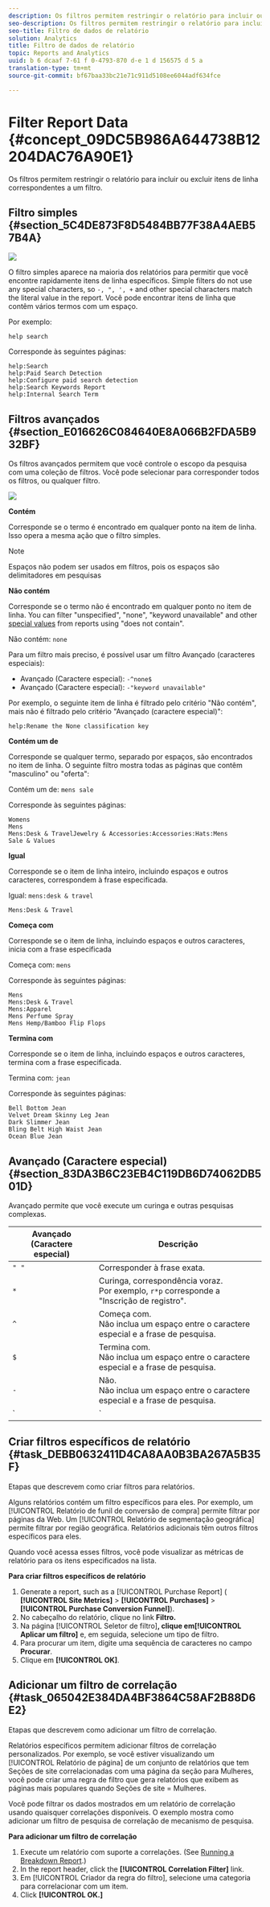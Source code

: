 ```yaml
---
description: Os filtros permitem restringir o relatório para incluir ou excluir itens de linha correspondentes a um filtro.
seo-description: Os filtros permitem restringir o relatório para incluir ou excluir itens de linha correspondentes a um filtro.
seo-title: Filtro de dados de relatório
solution: Analytics
title: Filtro de dados de relatório
topic: Reports and Analytics
uuid: b 6 dcaaf 7-61 f 0-4793-870 d-e 1 d 156575 d 5 a
translation-type: tm+mt
source-git-commit: bf67baa33bc21e71c911d5108ee6044adf634fce

---
```



# Filter Report Data {#concept_09DC5B986A644738B12204DAC76A90E1}

Os filtros permitem restringir o relatório para incluir ou excluir itens de linha correspondentes a um filtro.

## Filtro simples {#section_5C4DE873F8D5484BB77F38A4AEB57B4A}

![](assets/filter.png)

O filtro simples aparece na maioria dos relatórios para permitir que você encontre rapidamente itens de linha específicos. Simple filters do not use any special characters, so `-, ", ', +` and other special characters match the literal value in the report. Você pode encontrar itens de linha que contêm vários termos com um espaço.

Por exemplo:

```
help search
```

Corresponde às seguintes páginas:

```
help:Search
help:Paid Search Detection
help:Configure paid search detection
help:Search Keywords Report
help:Internal Search Term
```

## Filtros avançados {#section_E016626C084640E8A066B2FDA5B932BF}

Os filtros avançados permitem que você controle o escopo da pesquisa com uma coleção de filtros. Você pode selecionar para corresponder todos os filtros, ou qualquer filtro.

![](assets/advanced_filter.png)

**Contém**

Corresponde se o termo é encontrado em qualquer ponto na item de linha. Isso opera a mesma ação que o filtro simples.

>[!NOTE]
>
>Espaços não podem ser usados em filtros, pois os espaços são delimitadores em pesquisas

**Não contém**

Corresponde se o termo não é encontrado em qualquer ponto no item de linha. You can filter "unspecified", "none", "keyword unavailable" and other [special values](https://marketing.adobe.com/resources/help/en_US/reference/none-unspecified-unknown-other.html) from reports using "does not contain".

Não contém: `none`

Para um filtro mais preciso, é possível usar um filtro Avançado (caracteres especiais):

* Avançado (Caractere especial): `-^none$`
* Avançado (Caractere especial): `-"keyword unavailable"`

Por exemplo, o seguinte item de linha é filtrado pelo critério "Não contém", mais não é filtrado pelo critério "Avançado (caractere especial)":

```
help:Rename the None classification key
```

**Contém um de**

Corresponde se qualquer termo, separado por espaços, são encontrados no item de linha. O seguinte filtro mostra todas as páginas que contêm "masculino" ou "oferta":

Contém um de: `mens sale`

Corresponde às seguintes páginas:

```
Womens
Mens
Mens:Desk & TravelJewelry & Accessories:Accessories:Hats:Mens
Sale & Values
```

**Igual**

Corresponde se o item de linha inteiro, incluindo espaços e outros caracteres, correspondem à frase especificada.

Igual: `mens:desk & travel`

`Mens:Desk & Travel`

**Começa com**

Corresponde se o item de linha, incluindo espaços e outros caracteres, inicia com a frase especificada

Começa com: `mens`

Corresponde às seguintes páginas:

```
Mens
Mens:Desk & Travel
Mens:Apparel
Mens Perfume Spray
Mens Hemp/Bamboo Flip Flops
```

**Termina com**

Corresponde se o item de linha, incluindo espaços e outros caracteres, termina com a frase especificada.

Termina com: `jean`

Corresponde às seguintes páginas:

```
Bell Bottom Jean
Velvet Dream Skinny Leg Jean
Dark Slimmer Jean
Bling Belt High Waist Jean
Ocean Blue Jean
```

## Avançado (Caractere especial) {#section_83DA3B6C23EB4C119DB6D74062DB501D}

Avançado permite que você execute um curinga e outras pesquisas complexas.

| Avançado (Caractere especial) | Descrição |
|--- |--- |
| `" "` | Corresponder à frase exata. |
| `*` | Curinga, correspondência voraz. <br>Por exemplo, `r*p` corresponde a "Inscrição de registro". |
| `^` | Começa com. <br>Não inclua um espaço entre o caractere especial e a frase de pesquisa. |
| `$` | Termina com. <br>Não inclua um espaço entre o caractere especial e a frase de pesquisa. |
| `-` | Não. <br>Não inclua um espaço entre o caractere especial e a frase de pesquisa. |
| `|` | Or<br>Note:  you must include a space on each side of the pipe character, `" | "`. |

## Criar filtros específicos de relatório {#task_DEBB0632411D4CA8AA0B3BA267A5B35F}

Etapas que descrevem como criar filtros para relatórios.

<!-- 

t_reports_filter_specific.xml

 -->

Alguns relatórios contém um filtro específicos para eles. Por exemplo, um [!UICONTROL Relatório de funil de conversão de compra] permite filtrar por páginas da Web. Um [!UICONTROL Relatório de segmentação geográfica] permite filtrar por região geográfica. Relatórios adicionais têm outros filtros específicos para eles.

Quando você acessa esses filtros, você pode visualizar as métricas de relatório para os itens especificados na lista.

**Para criar filtros específicos de relatório**

1. Generate a report, such as a [!UICONTROL Purchase Report] ( **[!UICONTROL Site Metrics]** &gt; **[!UICONTROL Purchases]** &gt; **[!UICONTROL Purchase Conversion Funnel]**).
1. No cabeçalho do relatório, clique no link **Filtro.**
1. Na página [!UICONTROL Seletor de filtro]**, clique em[!UICONTROL Aplicar um filtro]** e, em seguida, selecione um tipo de filtro.
1. Para procurar um item, digite uma sequência de caracteres no campo **Procurar**. 
1. Clique em **[!UICONTROL OK]**.

## Adicionar um filtro de correlação {#task_065042E384DA4BF3864C58AF2B88D6E2}

Etapas que descrevem como adicionar um filtro de correlação.

<!-- 

t_reports_correlation_filter.xml

 -->

Relatórios específicos permitem adicionar filtros de correlação personalizados. Por exemplo, se você estiver visualizando um [!UICONTROL Relatório de página] de um conjunto de relatórios que tem Seções de site correlacionadas com uma página da seção para Mulheres, você pode criar uma regra de filtro que gera relatórios que exibem as páginas mais populares quando Seções de site = Mulheres.

Você pode filtrar os dados mostrados em um relatório de correlação usando quaisquer correlações disponíveis. O exemplo mostra como adicionar um filtro de pesquisa de correlação de mecanismo de pesquisa.

**Para adicionar um filtro de correlação**

1. Execute um relatório com suporte a correlações. (See [Running a Breakdown Report](../../../analyze/reports-analytics/reports-customize/breakdowns.md#task_F685624830E64C829C8BE6435A107F69).)
1. In the report header, click the **[!UICONTROL Correlation Filter]** link.
1. Em [!UICONTROL Criador da regra do filtro], selecione uma categoria para correlacionar com um item.
1. Click **[!UICONTROL OK.]**
